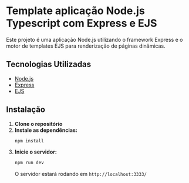 # Template aplicação Node.js Typescript com Express e EJS

Este projeto é uma aplicação Node.js utilizando o framework Express e o motor de templates EJS para renderização de páginas dinâmicas.

## Tecnologias Utilizadas
- [Node.js](https://nodejs.org/)
- [Express](https://expressjs.com/)
- [EJS](https://ejs.co/)

## Instalação
1. **Clone o repositório**
2. **Instale as dependências:**
   ```sh
   npm install
   ```
3. **Inicie o servidor:**
   ```sh
   npm run dev
   ```
   O servidor estará rodando em `http://localhost:3333/`

